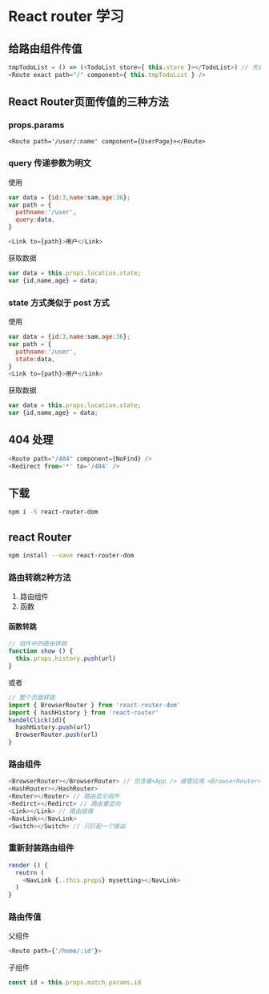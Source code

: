 # React router 学习

## 给路由组件传值
```js
tmpTodoList = () => (<TodoList store={ this.store }></TodoList>) // 先封装一次
<Route exact path="/" component={ this.tmpTodoList } />
```

## React Router页面传值的三种方法

### props.params

`<Route path='/user/:name' component={UserPage}></Route>`

### query 传递参数为明文

使用
```js
var data = {id:3,name:sam,age:36};
var path = {
  pathname:'/user',
  query:data,
}

<Link to={path}>用户</Link>
```
获取数据
```js
var data = this.props.location.state;
var {id,name,age} = data;
```
### state 方式类似于 post 方式
 
使用
```js
var data = {id:3,name:sam,age:36};
var path = {
  pathname:'/user',
  state:data,
}
<Link to={path}>用户</Link>
```
获取数据
```js
var data = this.props.location.state;
var {id,name,age} = data;
```


## 404 处理

```js
<Route path="/404" component={NoFind} />
<Redirect from='*' to='/404' />
```

## 下载
```sh
npm i -S react-router-dom
```
## react Router

```sh
npm install --save react-router-dom
```

### 路由转跳2种方法

1. 路由组件
2. 函数

#### 函数转跳

```js
// 组件中的路由转跳
function show () {
  this.props.history.push(url)
}
```

或者

```js
// 整个页面转跳
import { BrowserRouter } from 'react-router-dom'
import { hashHistory } from 'react-router'
handelClick(id){
  hashHistory.push(url)
  BrowserRouter.push(url)
}
```

### 路由组件

```js
<BrowserRouter></BrowserRouter> // 包含着<App /> 接管应用 <BrowserRouter><App /></BrowserRouter> 
<HashRouter></HashRouter>
<Router></Router> // 路由显示组件
<Redirct></Redirct> // 路由重定向
<Link></Link> // 路由链接
<NavLink></NavLink>
<Switch></Switch> // 只匹配一个路由
```

### 重新封装路由组件
```js
render () {
  reutrn (
    <NavLink {..this.props} mysetting></NavLink>
  )
}
```

### 路由传值
父组件
 ```js
 <Route path={'/home/:id'}>
 ```
 子组件
 ```js
 const id = this.props.match.params.id
 ```
